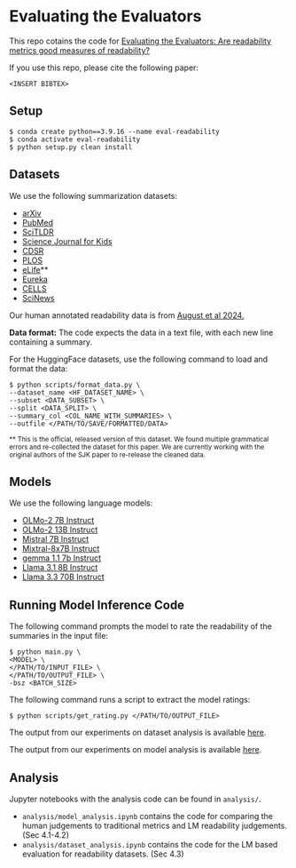 # Evaluating the Evaluators

This repo cotains the code for [Evaluating the Evaluators: Are readability metrics good measures of readability?](https://) 

If you use this repo, please cite the following paper:
```
<INSERT BIBTEX>
```

## Setup
```{bash}
$ conda create python==3.9.16 --name eval-readability
$ conda activate eval-readability
$ python setup.py clean install
```

## Datasets
We use the following summarization datasets:
- [arXiv](https://huggingface.co/datasets/armanc/scientific_papers)
- [PubMed](https://huggingface.co/datasets/armanc/scientific_papers)
- [SciTLDR](https://huggingface.co/datasets/allenai/scitldr)
- [Science Journal for Kids](https://huggingface.co/datasets/loukritia/science-journal-for-kids-data)
- [CDSR](https://github.com/qiuweipku/Plain_language_summarization)
- [PLOS](https://huggingface.co/datasets/tomasg25/scientific_lay_summarisation)
- [eLife](https://huggingface.co/datasets/tomasg25/scientific_lay_summarisation)**
- [Eureka](https://github.com/slab-itu/HTSS/)
- [CELLS](https://github.com/LinguisticAnomalies/pls_retrieval)
- [SciNews](https://huggingface.co/datasets/dongqi-me/SciNews)


Our human annotated readability data is from [August et al 2024.](https://dl.acm.org/doi/10.1145/3613904.3642289)

**Data format:** The code expects the data in a text file, with each new line containing a summary. 


For the HuggingFace datasets, use the following command to load and format the data:
```{bash}
$ python scripts/format_data.py \
--dataset_name <HF_DATASET_NAME> \
--subset <DATA_SUBSET> \
--split <DATA_SPLIT> \
--summary_col <COL_NAME_WITH_SUMMARIES> \
--outfile </PATH/TO/SAVE/FORMATTED/DATA>
```

<sub>** This is the official, released version of this dataset. We found multiple grammatical errors and re-collected the dataset for this paper. We are currently working with the original authors of the SJK paper to re-release the cleaned data.</sub>

## Models
We use the following language models:
- [OLMo-2 7B Instruct](https://huggingface.co/allenai/OLMo-2-1124-7B-Instruct)
- [OLMo-2 13B Instruct](https://huggingface.co/allenai/OLMo-2-1124-13B-Instruct)
- [Mistral 7B Instruct](https://huggingface.co/mistralai/Mistral-7B-Instruct-v0.3)
- [Mixtral-8x7B Instruct](https://huggingface.co/mistralai/Mixtral-8x7B-Instruct-v0.1)
- [gemma 1.1 7b Instruct](https://huggingface.co/google/gemma-1.1-7b-it)
- [Llama 3.1 8B Instruct](https://huggingface.co/meta-llama/Llama-3.1-8B-Instruct)
- [Llama 3.3 70B Instruct](https://huggingface.co/meta-llama/Llama-3.3-70B-Instruct)





## Running Model Inference Code


The following command prompts the model to rate the readability of the summaries in the input file:
```{bash}
$ python main.py \
<MODEL> \
</PATH/TO/INPUT_FILE> \
</PATH/TO/OUTPUT_FILE> \
-bsz <BATCH_SIZE>
```

The following command runs a script to extract the model ratings:
```{bash}
$ python scripts/get_rating.py </PATH/TO/OUTPUT_FILE>
```

The output from our experiments on dataset analysis is available [here](https://drive.google.com/file/d/1hZDnHklb6NM_XrmyrtWQRKEO0eqeWZ2e/view?usp=sharing).

The output from our experiments on model analysis is available [here](https://).

## Analysis

Jupyter notebooks with the analysis code can be found in `analysis/`. 

- `analysis/model_analysis.ipynb` contains the code for comparing the human judgements to traditional metrics and LM readability judgements. (Sec 4.1-4.2)
- `analysis/dataset_analysis.ipynb` contains the code for the LM based evaluation for readability datasets. (Sec 4.3)